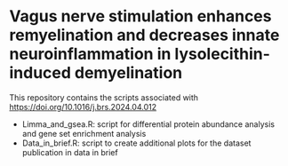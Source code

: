 # Vagus nerve stimulation enhances remyelination and decreases innate neuroinflammation in lysolecithin-induced demyelination

This repository contains the scripts associated with https://doi.org/10.1016/j.brs.2024.04.012 

- Limma_and_gsea.R: script for differential protein abundance analysis and gene set enrichment analysis
- Data_in_brief.R: script to create additional plots for the dataset publication in data in brief

